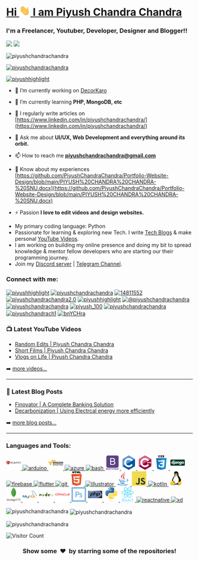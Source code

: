 # [Hi <img src="https://raw.githubusercontent.com/ABSphreak/ABSphreak/master/gifs/Hi.gif" width="30px"> I am Piyush Chandra Chandra](https://www.linkedin.com/in/piyushchandrachandra/)
<h3 align="left">I'm a Freelancer, Youtuber, Developer, Designer and Blogger!!</h3>

[<img height="30" src="https://img.shields.io/badge/twitter-%231DA1F2.svg?&style=for-the-badge&logo=twitter&logoColor=white" />][twitter]
[<img height="30" src = "https://img.shields.io/badge/Youtube-%23E4405F.svg?&style=for-the-badge&logo=Youtube&logoColor=white">][youtube] 

<p align="left"> <img src="https://komarev.com/ghpvc/?username=piyushchandrachandra&label=Profile%20views&color=0e75b6&style=flat" alt="piyushchandrachandra" /> </p>

<p align="left"> <a href="https://github.com/ryo-ma/github-profile-trophy"><img src="https://github-profile-trophy.vercel.app/?username=piyushchandrachandra" alt="piyushchandrachandra" /></a> </p>

<p align="left"> <a href="https://twitter.com/piyushhighlight" target="blank"><img src="https://img.shields.io/twitter/follow/piyushhighlight?logo=twitter&style=for-the-badge" alt="piyushhighlight" /></a> </p>

- 🔭 I’m currently working on [DecorKaro](https://decorkaro.com/)

- 🌱 I’m currently learning **PHP, MongoDB, etc**

<!-- - 🤝 I’m looking for help with **College Space** -->

- 📝 I regularly write articles on [https://www.linkedin.com/in/piyushchandrachandra/](https://www.linkedin.com/in/piyushchandrachandra/)

- 💬 Ask me about **UI/UX, Web Development and everything around its orbit.**

- 📫 How to reach me **piyushchandrachandra@gmail.com**

- 📄 Know about my experiences [https://github.com/PiyushChandraChandra/Portfolio-Website-Design/blob/main/PIYUSH%20CHANDRA%20CHANDRA-%20SNU.docx](https://github.com/PiyushChandraChandra/Portfolio-Website-Design/blob/main/PIYUSH%20CHANDRA%20CHANDRA-%20SNU.docx)

- ⚡ Passion **I love to edit videos and design websites.**

* My primary coding language: Python
* Passionate for learning & exploring new Tech. I write [Tech Blogs](https://medium.com/@piyushchandrachandra) & make personal [YouTube Videos](https://www.youtube.com/c/piyushchandrachandra).
* I am working on building my online presence and doing my bit to spread knowledge & mentor fellow developers who are starting our their programming journey.
* Join my [Discord server](https://discord.gg/bnYCHra) | [Telegram Channel](https://t.me/welcometotheorigin).

<!-- ### My Tech Toolbox 🧰

<p align="left">
<img src="https://cdn3.iconfinder.com/data/icons/logos-and-brands-adobe/512/267_Python-512.png" alt="python" width="40" height="40"/> 
<img src="https://upload.wikimedia.org/wikipedia/commons/thumb/6/61/HTML5_logo_and_wordmark.svg/512px-HTML5_logo_and_wordmark.svg.png" alt="html5" height="40"/> 
<img src="https://upload.wikimedia.org/wikipedia/commons/thumb/d/d5/CSS3_logo_and_wordmark.svg/1200px-CSS3_logo_and_wordmark.svg.png" alt="css3" height="40"/> 
<img src="https://i.pinimg.com/originals/99/f8/87/99f887833c475448723d3c9ac16c179b.png" alt="C++" width="40" height="40"/> 
<img src="https://www.vectorlogo.zone/logos/git-scm/git-scm-icon.svg" alt="git" width="40" height="40"/> 
<img src="https://i.pinimg.com/originals/50/f1/58/50f1582a95bdac10f1c3fa295c8b947b.png" alt="mysql" width="40" height="40"/>
<img src="https://cdn3.iconfinder.com/data/icons/logos-and-brands-adobe/512/97_Docker-512.png" alt="Docker" width="40" height="40"/>
<img src="https://upload.wikimedia.org/wikipedia/commons/2/29/Postgresql_elephant.svg" alt="PostGreSQL" width="40" height="40"/>
</p> -->


<h3 align="left">Connect with me:</h3>
<p align="left">
<a href="https://twitter.com/piyushhighlight" target="blank"><img align="center" src="https://cdn.jsdelivr.net/npm/simple-icons@3.0.1/icons/twitter.svg" alt="piyushhighlight" height="30" width="40" /></a>
<a href="https://linkedin.com/in/piyushchandrachandra" target="blank"><img align="center" src="https://cdn.jsdelivr.net/npm/simple-icons@3.0.1/icons/linkedin.svg" alt="piyushchandrachandra" height="30" width="40" /></a>
<a href="https://stackoverflow.com/users/14811552" target="blank"><img align="center" src="https://cdn.jsdelivr.net/npm/simple-icons@3.0.1/icons/stackoverflow.svg" alt="14811552" height="30" width="40" /></a>
<a href="https://fb.com/piyushchandrachandra2.0" target="blank"><img align="center" src="https://cdn.jsdelivr.net/npm/simple-icons@3.0.1/icons/facebook.svg" alt="piyushchandrachandra2.0" height="30" width="40" /></a>
<a href="https://instagram.com/piyushhighlight" target="blank"><img align="center" src="https://cdn.jsdelivr.net/npm/simple-icons@3.0.1/icons/instagram.svg" alt="piyushhighlight" height="30" width="40" /></a>
<a href="https://medium.com/@piyushchandrachandra" target="blank"><img align="center" src="https://cdn.jsdelivr.net/npm/simple-icons@3.0.1/icons/medium.svg" alt="@piyushchandrachandra" height="30" width="40" /></a>
<a href="https://www.youtube.com/c/piyushchandrachandra" target="blank"><img align="center" src="https://cdn.jsdelivr.net/npm/simple-icons@3.0.1/icons/youtube.svg" alt="piyushchandrachandra" height="30" width="40" /></a>
<a href="https://www.codechef.com/users/piyush_100" target="blank"><img align="center" src="https://cdn.jsdelivr.net/npm/simple-icons@3.1.0/icons/codechef.svg" alt="piyush_100" height="30" width="40" /></a>
<a href="https://leetcode.com/piyushchandrachandra/" target="blank"><img align="center" src="https://cdn.jsdelivr.net/npm/simple-icons@3.1.0/icons/leetcode.svg" alt="piyushchandrachandra" height="30" width="40" /></a>
<a href="https://www.hackerrank.com/piyushchandrach1" target="blank"><img align="center" src="https://cdn.jsdelivr.net/npm/simple-icons@3.0.1/icons/hackerrank.svg" alt="piyushchandrach1" height="30" width="40" /></a>
<a href="https://discord.gg/bnYCHra" target="blank"><img align="center" src="https://cdn.jsdelivr.net/npm/simple-icons@3.0.1/icons/discord.svg" alt="bnYCHra" height="30" width="40" /></a>
</p>

### 📺 Latest YouTube Videos

<!-- YOUTUBE:START -->
- [Random Edits | Piyush Chandra Chandra](https://youtube.com/playlist?list=PLG1b-Br0UVXY9Q1cLS90ZuUzoT_lxTWF2)
- [Short Films | Piyush Chandra Chandra](https://youtube.com/playlist?list=PLG1b-Br0UVXZV8blJGiqWyYn25YE-SUx4)
- [Vlogs on Life | Piyush Chandra Chandra](https://youtube.com/playlist?list=PLG1b-Br0UVXaByqHh8DwCQekxD3gwePHY)
<!-- YOUTUBE:END -->

➡️ [more videos...](https://youtube.com/c/piyushchandrachandra)

---

### 📕 Latest Blog Posts

<!-- BLOG-POST-LIST:START -->
- [Finovator | A Complete Banking Solution](https://www.linkedin.com/posts/piyush-chandra-chandra-b16580163_banking-solution-by-team-finovator-activity-6728176906899984384-ToQC)
- [Decarbonization | Using Electrcal energy more efficiently](https://www.linkedin.com/posts/piyush-chandra-chandra-b16580163_decarbonization-a-step-towards-pollution-activity-6738876101466173440-GZzo)
<!-- BLOG-POST-LIST:END -->

➡️ [more blog posts...](https://www.linkedin.com/in/piyush-chandra-chandra-b16580163/)

---



<h3 align="left">Languages and Tools:</h3>
<p align="left"> <a href="https://angular.io" target="_blank"> <img src="https://raw.githubusercontent.com/devicons/devicon/master/icons/angularjs/angularjs-original-wordmark.svg" alt="angularjs" width="40" height="40"/> </a> <a href="https://www.arduino.cc/" target="_blank"> <img src="https://cdn.worldvectorlogo.com/logos/arduino-1.svg" alt="arduino" width="40" height="40"/> </a> <a href="https://aws.amazon.com" target="_blank"> <img src="https://raw.githubusercontent.com/devicons/devicon/master/icons/amazonwebservices/amazonwebservices-original-wordmark.svg" alt="aws" width="40" height="40"/> </a> <a href="https://azure.microsoft.com/en-in/" target="_blank"> <img src="https://www.vectorlogo.zone/logos/microsoft_azure/microsoft_azure-icon.svg" alt="azure" width="40" height="40"/> </a> <a href="https://www.gnu.org/software/bash/" target="_blank"> <img src="https://www.vectorlogo.zone/logos/gnu_bash/gnu_bash-icon.svg" alt="bash" width="40" height="40"/> </a> <a href="https://getbootstrap.com" target="_blank"> <img src="https://raw.githubusercontent.com/devicons/devicon/master/icons/bootstrap/bootstrap-plain-wordmark.svg" alt="bootstrap" width="40" height="40"/> </a> <a href="https://www.cprogramming.com/" target="_blank"> <img src="https://raw.githubusercontent.com/devicons/devicon/master/icons/c/c-original.svg" alt="c" width="40" height="40"/> </a> <a href="https://www.w3schools.com/cpp/" target="_blank"> <img src="https://raw.githubusercontent.com/devicons/devicon/master/icons/cplusplus/cplusplus-original.svg" alt="cplusplus" width="40" height="40"/> </a> <a href="https://www.w3schools.com/css/" target="_blank"> <img src="https://raw.githubusercontent.com/devicons/devicon/master/icons/css3/css3-original-wordmark.svg" alt="css3" width="40" height="40"/> </a> <a href="https://www.djangoproject.com/" target="_blank"> <img src="https://raw.githubusercontent.com/devicons/devicon/master/icons/django/django-original.svg" alt="django" width="40" height="40"/> </a> <a href="https://firebase.google.com/" target="_blank"> <img src="https://www.vectorlogo.zone/logos/firebase/firebase-icon.svg" alt="firebase" width="40" height="40"/> </a> <a href="https://flutter.dev" target="_blank"> <img src="https://www.vectorlogo.zone/logos/flutterio/flutterio-icon.svg" alt="flutter" width="40" height="40"/> </a> <a href="https://git-scm.com/" target="_blank"> <img src="https://www.vectorlogo.zone/logos/git-scm/git-scm-icon.svg" alt="git" width="40" height="40"/> </a> <a href="https://www.w3.org/html/" target="_blank"> <img src="https://raw.githubusercontent.com/devicons/devicon/master/icons/html5/html5-original-wordmark.svg" alt="html5" width="40" height="40"/> </a> <a href="https://www.adobe.com/in/products/illustrator.html" target="_blank"> <img src="https://www.vectorlogo.zone/logos/adobe_illustrator/adobe_illustrator-icon.svg" alt="illustrator" width="40" height="40"/> </a> <a href="https://www.java.com" target="_blank"> <img src="https://raw.githubusercontent.com/devicons/devicon/master/icons/java/java-original.svg" alt="java" width="40" height="40"/> </a> <a href="https://developer.mozilla.org/en-US/docs/Web/JavaScript" target="_blank"> <img src="https://raw.githubusercontent.com/devicons/devicon/master/icons/javascript/javascript-original.svg" alt="javascript" width="40" height="40"/> </a> <a href="https://kotlinlang.org" target="_blank"> <img src="https://www.vectorlogo.zone/logos/kotlinlang/kotlinlang-icon.svg" alt="kotlin" width="40" height="40"/> </a> <a href="https://www.linux.org/" target="_blank"> <img src="https://raw.githubusercontent.com/devicons/devicon/master/icons/linux/linux-original.svg" alt="linux" width="40" height="40"/> </a> <a href="https://www.mongodb.com/" target="_blank"> <img src="https://raw.githubusercontent.com/devicons/devicon/master/icons/mongodb/mongodb-original-wordmark.svg" alt="mongodb" width="40" height="40"/> </a> <a href="https://www.mysql.com/" target="_blank"> <img src="https://raw.githubusercontent.com/devicons/devicon/master/icons/mysql/mysql-original-wordmark.svg" alt="mysql" width="40" height="40"/> </a> <a href="https://nodejs.org" target="_blank"> <img src="https://raw.githubusercontent.com/devicons/devicon/master/icons/nodejs/nodejs-original-wordmark.svg" alt="nodejs" width="40" height="40"/> </a> <a href="https://www.oracle.com/" target="_blank"> <img src="https://raw.githubusercontent.com/devicons/devicon/master/icons/oracle/oracle-original.svg" alt="oracle" width="40" height="40"/> </a> <a href="https://www.photoshop.com/en" target="_blank"> <img src="https://raw.githubusercontent.com/devicons/devicon/master/icons/photoshop/photoshop-line.svg" alt="photoshop" width="40" height="40"/> </a> <a href="https://www.php.net" target="_blank"> <img src="https://raw.githubusercontent.com/devicons/devicon/master/icons/php/php-original.svg" alt="php" width="40" height="40"/> </a> <a href="https://www.python.org" target="_blank"> <img src="https://raw.githubusercontent.com/devicons/devicon/master/icons/python/python-original.svg" alt="python" width="40" height="40"/> </a> <a href="https://reactjs.org/" target="_blank"> <img src="https://raw.githubusercontent.com/devicons/devicon/master/icons/react/react-original-wordmark.svg" alt="react" width="40" height="40"/> </a> <a href="https://reactnative.dev/" target="_blank"> <img src="https://reactnative.dev/img/header_logo.svg" alt="reactnative" width="40" height="40"/> </a> <a href="https://www.adobe.com/products/xd.html" target="_blank"> <img src="https://cdn.worldvectorlogo.com/logos/adobe-xd.svg" alt="xd" width="40" height="40"/> </a> </p>

<p><img align="left" src="https://github-readme-stats.vercel.app/api/top-langs?username=piyushchandrachandra&show_icons=true&locale=en&layout=compact" alt="piyushchandrachandra" /></p>

<p>&nbsp;<img align="center" src="https://github-readme-stats.vercel.app/api?username=piyushchandrachandra&show_icons=true&locale=en" alt="piyushchandrachandra" /></p>

<p><img align="center" src="https://github-readme-streak-stats.herokuapp.com/?user=piyushchandrachandra&" alt="piyushchandrachandra" /></p>



 ![Visitor Count](https://profile-counter.glitch.me/{PiyushChandraChandra}/count.svg)


[twitter]: https://twitter.com/piyushhighlight/
[youtube]: https://www.youtube.com/c/piyushchandrachandra
[gmail]: https://piyushchandrachandra@decorkaro.com
[linkedin]: https://www.linkedin.com/in/piyushchandrachandra/
[Medium]: https://medium.com/@piyushchandrachandra
[Facebook]: https://www.facebook.com/PiyushChandraChandra2.0/

<h3 align="center">Show some &nbsp;❤️&nbsp; by starring some of the repositories!</h3>
